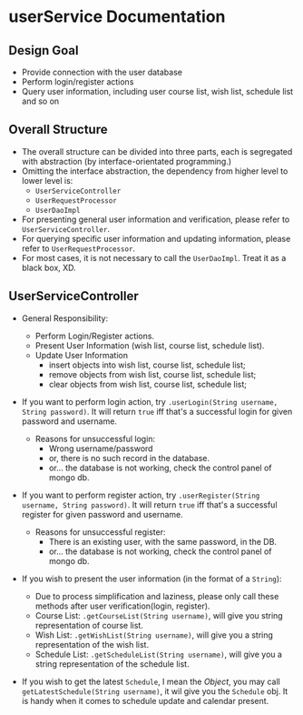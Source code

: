 # userService Documentation

## Design Goal
- Provide connection with the user database
- Perform login/register actions
- Query user information, including user course list, wish list, schedule list and so on

## Overall Structure
- The overall structure can be divided into three parts, each is segregated with abstraction (by interface-orientated programming.)
- Omitting the interface abstraction, the dependency from higher level to lower level is: 
  - `UserServiceController`
  - `UserRequestProcessor`
  - `UserDaoImpl`
- For presenting general user information and verification, please refer to `UserServiceController`.
- For querying specific user information and updating information, please refer to `UserRequestProcessor`.
- For most cases, it is not necessary to call the `UserDaoImpl`. Treat it as a black box, XD. 

## UserServiceController
- General Responsibility:
  * Perform Login/Register actions.
  * Present User Information (wish list, course list, schedule list).
  * Update User Information
      * insert objects into wish list, course list, schedule list;
      * remove objects from wish list, course list, schedule list;
      * clear objects from wish list, course list, schedule list;

- If you want to perform login action, try `.userLogin(String username, String password)`. It will return `true` iff 
that's a successful login for given password and username.
  - Reasons for unsuccessful login:
    - Wrong username/password
    - or, there is no such record in the database.
    - or... the database is not working, check the control panel of mongo db.

- If you want to perform register action, try `.userRegister(String username, String password)`. It will return `true` iff
  that's a successful register for given password and username.
    - Reasons for unsuccessful register:
        - There is an existing user, with the same password, in the DB.
        - or... the database is not working, check the control panel of mongo db.
- If you wish to present the user information (in the format of a `String`):
  - Due to process simplification and laziness, please only call these methods after user verification(login, register). 
  - Course List: `.getCourseList(String username)`, will give you string representation of course list.
  - Wish List: `.getWishList(String username)`, will give you a string representation of the wish list.
  - Schedule List: `.getScheduleList(String username)`, will give you a string representation of the schedule list.
- If you wish to get the latest `Schedule`, I mean the *Object*, you may call `getLatestSchedule(String username)`, it wil give you the `Schedule` obj. It is handy when it comes to schedule update and calendar present.
